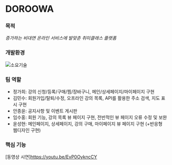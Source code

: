 # DOROOWA

### 목적
*증가하는 비대면 온라인 서비스에 발맞춘 취미클래스 플랫폼*

### 개발환경
![소요기술](https://user-images.githubusercontent.com/75714625/115999441-b0328100-a626-11eb-94d1-ab2ba7126058.PNG)

### 팀 역할
- 정가희: 강의 신청/등록/구매/찜/장바구니, 메인/상세페이지/마이페이지 구현
- 김민수: 회원가입/탈퇴/수정, 오프라인 강의 목록, API를 활용한 주소 검색, 지도 표시 구현
- 안종윤: 공지사항 및 이벤트 게시판
- 임수홍: 회원 기능, 강의 목록 뷰 페이지 구현, 전반적인 뷰 페이지 오류 수정 및 보완
- 윤성현: 메인페이지, 상세페이지, 강의 구매, 마이페이지 뷰 페이지 구현 (+반응형 웹디자인 구현)

### 핵심 기능
[동영상 시연]https://youtu.be/EvP0OykncCY
